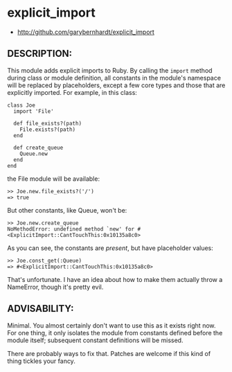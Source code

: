 # explicit\_import

* http://github.com/garybernhardt/explicit_import

## DESCRIPTION:

This module adds explicit imports to Ruby. By calling the `import` method during class or module definition, all constants in the module's namespace will be replaced by placeholders, except a few core types and those that are explicitly imported. For example, in this class:

    class Joe
      import 'File'

      def file_exists?(path)
        File.exists?(path)
      end

      def create_queue
        Queue.new
      end
    end

the File module will be available:

    >> Joe.new.file_exists?('/')
    => true

But other constants, like Queue, won't be:

    >> Joe.new.create_queue
    NoMethodError: undefined method `new' for #<ExplicitImport::CantTouchThis:0x10135a8c0>

As you can see, the constants are *present*, but have placeholder values:

    >> Joe.const_get(:Queue)
    => #<ExplicitImport::CantTouchThis:0x10135a8c0>

That's unfortunate. I have an idea about how to make them actually throw a NameError, though it's pretty evil.

## ADVISABILITY:

Minimal. You almost certainly don't want to use this as it exists right now. For one thing, it only isolates the module from constants defined before the module itself; subsequent constant definitions will be missed.

There are probably ways to fix that. Patches are welcome if this kind of thing tickles your fancy.

